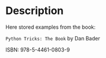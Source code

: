 # Description

Here stored examples from the book:

`Python Tricks: The Book` by Dan Bader

ISBN: 978-5-4461-0803-9

